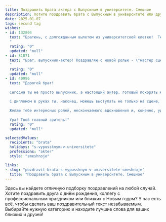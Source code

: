 ```yaml
---
title: Поздравить брата актера с Выпускным в университете. Смешное
description: Хотите поздравить брата с Выпускным в университете или другим праздником? Наш ИИ создаст незабываемое поздравление, а вы обязательно выделитесь среди других.  
date: 2025-01-07
tags: second tag
wishes:
- id: 132804
  text: "Братюнь, с долгожданным вылетом из университетской клетке!  Теперь ты не просто студент, а дипломированный… актер!  Надеюсь, твоя игра на сцене будет убедительнее, чем твои обещания вовремя приходить домой на ужин.  Поздравляю с успешным окончанием учебы и желаю тебе ролей покруче, чем та, что ты играл на экзаменах по философии!  Да пребудет с тобой фортуна и пустые бутылочки шампанского после удачных премьер!
  "
  rating: "0"
  updated: "null"
- id: 81871
  text: "Брат, выпускник-актер! Поздравляю с новой ролью - \"мастер сцены\", не на сцене, а в жизни! Надеюсь, ты будешь играть главную роль, не зазнаваясь и не забывая своих друзей! 🎭🎉
  "
  rating: "0"
  updated: "null"
- id: 40996
  text: "Дорогой брат!
  
  Сегодня ты не просто выпускник, а настоящий актер, готовый покорять мир! Поздравляю тебя с этим грандиозным событием! Теперь ты официально можешь принимать оплату за свои \"коронные\" фразы и эпичные взгляды, которые, надеюсь, ты не будешь разменивать на \"продай, купи, обменяй\".
  
  С дипломом в руках ты, наконец, можешь выступать не только на сцене, но и в жизни, задавая вопросы вроде: \"Почему я не на гастролях?\" и \"Кто закажет пиццу мне с заумными ингредиентами?\" Надеюсь, что твой путь к славе будет не только тернист, но и забавен, чтобы ты смог добавить в свою биографию немало ярких и смешных моментов.
  
  Желаю тебе интересных ролей, нескончаемого вдохновения и, конечно, удачного сценария для жизни! Помни, что даже если иногда актерская жизнь похожа на комедию, ты всегда можешь сделать \"паузы\" для отдыха и наслаждения игрой!
  
  Ура! Твой главный зритель!"
  rating: "0"
  updated: "null"

selectedValues:
  recipients: "brata"
  holidays: "s-vypussknym-v-universitete"
  professions: "akter"
  style: "smeshnoje"

links:
- slug: "pozdravit-brata-s-vypussknym-v-universitete-smeshnoje"
  title: "Поздравить брата с Выпускным в университете. Смешное"
---
```


Здесь вы найдете отличную подборку поздравлений на любой случай.
Хотите поздравить друга с днём рождения, коллегу с профессиональным праздником или близких с Новым годом? У нас есть всё, чтобы сделать ваш поздравительный текст незабываемым. Выбирайте нужную категорию и находите лучшие слова для ваших близких и друзей!
